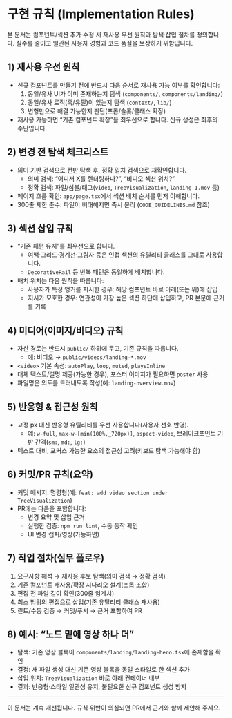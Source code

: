 # 구현 규칙 (Implementation Rules)

본 문서는 컴포넌트/섹션 추가·수정 시 재사용 우선 원칙과 탐색·삽입 절차를 정의합니다. 실수를 줄이고 일관된 사용자 경험과 코드 품질을 보장하기 위함입니다.

## 1) 재사용 우선 원칙
- 신규 컴포넌트를 만들기 전에 반드시 다음 순서로 재사용 가능 여부를 확인합니다:
  1. 동일/유사 UI가 이미 존재하는지 탐색 (`components/`, `components/landing/`)
  2. 동일/유사 로직(훅/유틸)이 있는지 탐색 (`context/`, `lib/`)
  3. 변형만으로 해결 가능한지 판단(프롭/슬롯/클래스 확장)
- 재사용 가능하면 “기존 컴포넌트 확장”을 최우선으로 합니다. 신규 생성은 최후의 수단입니다.

## 2) 변경 전 탐색 체크리스트
- 의미 기반 검색으로 전반 탐색 후, 정확 일치 검색으로 재확인합니다.
  - 의미 검색: “어디서 X를 렌더링하나?”, “비디오 섹션 위치?”
  - 정확 검색: 파일/심볼/태그(`video`, `TreeVisualization`, `landing-1.mov` 등)
- 페이지 흐름 확인: `app/page.tsx`에서 섹션 배치 순서를 먼저 이해합니다.
- 300줄 제한 준수: 파일이 비대해지면 즉시 분리 (`CODE_GUIDELINES.md` 참조)

## 3) 섹션 삽입 규칙
- “기존 패턴 유지”를 최우선으로 합니다.
  - 여백·그리드·경계선·그림자 등은 인접 섹션의 유틸리티 클래스를 그대로 사용합니다.
  - `DecorativeRail` 등 반복 패턴은 동일하게 배치합니다.
- 배치 위치는 다음 원칙을 따릅니다:
  - 사용자가 특정 앵커를 지시한 경우: 해당 컴포넌트 바로 아래(또는 위)에 삽입
  - 지시가 모호한 경우: 연관성이 가장 높은 섹션 하단에 삽입하고, PR 본문에 근거를 기록

## 4) 미디어(이미지/비디오) 규칙
- 자산 경로는 반드시 `public/` 하위에 두고, 기존 규칙을 따릅니다.
  - 예: 비디오 → `public/videos/landing-*.mov`
- `<video>` 기본 속성: `autoPlay`, `loop`, `muted`, `playsInline`
- 대체 텍스트/설명 제공(가능한 경우), 포스터 이미지가 필요하면 `poster` 사용
- 파일명은 의도를 드러내도록 작성(예: `landing-overview.mov`)

## 5) 반응형 & 접근성 원칙
- 고정 px 대신 반응형 유틸리티를 우선 사용합니다(사용자 선호 반영).
  - 예: `w-full`, `max-w-[min(100%,_720px)]`, `aspect-video`, 브레이크포인트 기반 간격(`sm:`, `md:`, `lg:`)
- 텍스트 대비, 포커스 가능한 요소의 접근성 고려(키보드 탐색 가능해야 함)

## 6) 커밋/PR 규칙(요약)
- 커밋 메시지: 명령형(예: `feat: add video section under TreeVisualization`)
- PR에는 다음을 포함합니다:
  - 변경 요약 및 삽입 근거
  - 실행한 검증: `npm run lint`, 수동 동작 확인
  - UI 변경 캡처/영상(가능하면)

## 7) 작업 절차(실무 플로우)
1. 요구사항 해석 → 재사용 후보 탐색(의미 검색 → 정확 검색)
2. 기존 컴포넌트 재사용/확장 시나리오 설계(프롭·조합)
3. 편집 전 파일 길이 확인(300줄 임계치)
4. 최소 범위의 편집으로 삽입(기존 유틸리티·클래스 재사용)
5. 린트/수동 검증 → 커밋/푸시 → 근거 포함하여 PR

## 8) 예시: “노드 밑에 영상 하나 더”
- 탐색: 기존 영상 블록이 `components/landing/landing-hero.tsx`에 존재함을 확인
- 결정: 새 파일 생성 대신 기존 영상 블록을 동일 스타일로 한 섹션 추가
- 삽입 위치: `TreeVisualization` 바로 아래 컨테이너 내부
- 결과: 반응형·스타일 일관성 유지, 불필요한 신규 컴포넌트 생성 방지

---
이 문서는 계속 개선됩니다. 규칙 위반이 의심되면 PR에서 근거와 함께 제안해 주세요.


